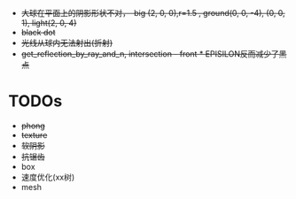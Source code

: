 
- ~~大球在平面上的阴影形状不对，　big (2, 0, 0),r=1.5 , ground(0, 0, -4), (0, 0, 1), light(2, 0, 4)~~
- ~~black dot~~
- ~~光线从球内无法射出(折射)~~
- ~~get_reflection_by_ray_and_n, intersection - front * EPISILON反而减少了黑点~~

# TODOs
- ~~phong~~
- ~~texture~~
- ~~软阴影~~
- ~~抗锯齿~~
- box
- 速度优化(xx树)
- mesh